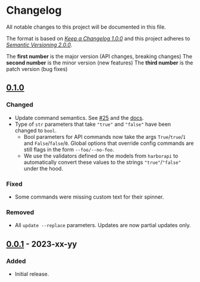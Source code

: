 # Changelog

All notable changes to this project will be documented in this file.

The format is based on [*Keep a Changelog 1.0.0*](https://keepachangelog.com/en/1.0.0/) and this project adheres to [*Semantic Versioning 2.0.0*](https://semver.org/).

The **first number** is the major version (API changes, breaking changes)
The **second number** is the minor version (new features)
The **third number** is the patch version (bug fixes)

<!-- changelog follows -->

<!-- ## [Unreleased] -->
## [0.1.0](https://github.com/pederhan/harbor-cli/tree/harbor-cli-v0.1.0)

### Changed

- Update command semantics. See [#25](https://github.com/pederhan/harbor-cli/pull/25) and the [docs](https://pederhan.github.io/harbor-cli/usage/terminology/#actions-terminology).
- Type of `str` parameters that take `"true"` and `"false"` have been changed to `bool`.
  - Bool parameters for API commands now take the args `True`/`true`/`1` and `False`/`false`/`0`. Global options that override config commands are still flags in the form `--foo/--no-foo`.
  - We use the validators defined on the models from `harborapi` to automatically convert these values to the strings `"true"`/`"false"` under the hood.

### Fixed

- Some commands were missing custom text for their spinner.

### Removed

- All `update --replace` parameters. Updates are now partial updates only.

## [0.0.1](https://github.com/pederhan/harbor-cli/tree/harbor-cli-v0.0.1) - 2023-xx-yy

### Added

- Initial release.

<!-- ### Changed -->
<!-- ### Fixed -->
